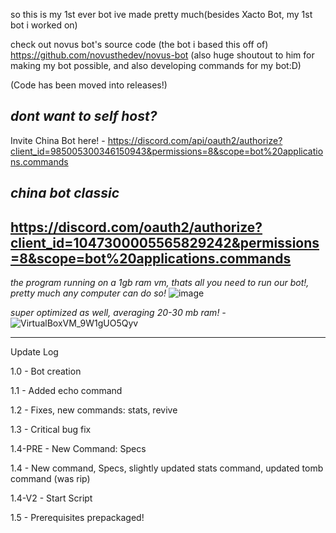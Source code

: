 so this is my 1st ever bot ive made pretty much(besides Xacto Bot, my 1st bot i worked on)

check out novus bot's source code (the bot i based this off of) https://github.com/novusthedev/novus-bot
(also huge shoutout to him for making my bot possible, and also developing commands for my bot:D)


(Code has been moved into releases!)



_dont want to self host?_
--
Invite China Bot here! - https://discord.com/api/oauth2/authorize?client_id=985005300346150943&permissions=8&scope=bot%20applications.commands

_china bot classic_
--
https://discord.com/oauth2/authorize?client_id=1047300005565829242&permissions=8&scope=bot%20applications.commands
--
_the program running on a 1gb ram vm, thats all you need to run our bot!, pretty much any computer can do so!_
![image](https://user-images.githubusercontent.com/88512222/201854589-76cbc92c-bdde-452b-a61c-054ce4ec2112.png)

_super optimized as well, averaging 20-30 mb ram! -_
![VirtualBoxVM_9W1gUO5Qyv](https://user-images.githubusercontent.com/88512222/201855575-e7e91999-f218-4fed-a074-39becd9d15a4.png)

----

Update Log 

1.0 - Bot creation  

1.1 - Added echo command

1.2 - Fixes, new commands: stats, revive

1.3 - Critical bug fix

1.4-PRE - New Command: Specs

1.4 - New command, Specs, slightly updated stats command, updated tomb command (was rip)

1.4-V2 - Start Script

1.5 - Prerequisites prepackaged!
